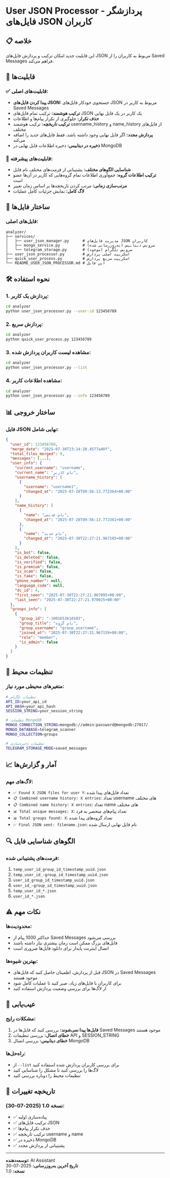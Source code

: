 # User JSON Processor - پردازشگر فایل‌های JSON کاربران

## 📋 خلاصه
این قابلیت جدید امکان ترکیب و پردازش فایل‌های JSON مربوط به کاربران را از Saved Messages فراهم می‌کند.

## 🚀 قابلیت‌ها

### ✅ **قابلیت‌های اصلی:**
- **پیدا کردن فایل‌های JSON:** جستجوی خودکار فایل‌های JSON مربوط به کاربر در Saved Messages
- **ترکیب هوشمند:** ترکیب تمام فایل‌های JSON یک کاربر در یک فایل نهایی
- **حذف تکرار:** جلوگیری از تکرار پیام‌ها و اطلاعات
- **ترکیب تاریخچه:** ترکیب هوشمند username_history و name_history از فایل‌های مختلف
- **پردازش مجدد:** اگر فایل نهایی وجود داشته باشد، فقط فایل‌های جدید را اضافه می‌کند
- **ذخیره در دیتابیس:** ذخیره اطلاعات فایل نهایی در MongoDB

### 🔧 **قابلیت‌های پیشرفته:**
- **شناسایی الگوهای مختلف:** پشتیبانی از فرمت‌های مختلف نام فایل
- **ترکیب اطلاعات گروه:** جمع‌آوری اطلاعات تمام گروه‌هایی که کاربر در آن‌ها عضو است
- **مرتب‌سازی زمانی:** مرتب کردن تاریخچه‌ها بر اساس زمان تغییر
- **لاگ کامل:** نمایش جزئیات کامل عملیات

## 📁 ساختار فایل‌ها

### فایل‌های اصلی:
```
analyzer/
├── services/
│   ├── user_json_manager.py      # مدیریت فایل‌های JSON کاربران
│   ├── mongo_service.py          # سرویس دیتابیس (به‌روزرسانی شده)
│   └── telegram_storage.py       # سرویس تلگرام (موجود)
├── user_json_processor.py        # اسکریپت اصلی پردازش
├── quick_user_process.py         # اسکریپت سریع پردازش
└── README_USER_JSON_PROCESSOR.md # این فایل
```

## 🛠️ نحوه استفاده

### 1. **پردازش یک کاربر:**
```bash
cd analyzer
python user_json_processor.py --user-id 123456789
```

### 2. **پردازش سریع:**
```bash
cd analyzer
python quick_user_process.py 123456789
```

### 3. **مشاهده لیست کاربران پردازش شده:**
```bash
cd analyzer
python user_json_processor.py --list
```

### 4. **مشاهده اطلاعات کاربر:**
```bash
cd analyzer
python user_json_processor.py --info 123456789
```

## 📊 ساختار خروجی

### فایل JSON نهایی شامل:
```json
{
  "user_id": 123456789,
  "merge_date": "2025-07-30T23:24:28.4577a40f",
  "total_files_merged": 9,
  "messages": [...],
  "user_info": {
    "current_username": "username",
    "current_name": "نام کاربر",
    "username_history": [
      {
        "username": "username1",
        "changed_at": "2025-07-28T09:56:13.772364+00:00"
      }
    ],
    "name_history": [
      {
        "name": "نام قدیمی",
        "changed_at": "2025-07-28T09:56:13.772361+00:00"
      },
      {
        "name": "نام جدید",
        "changed_at": "2025-07-30T22:27:21.967105+00:00"
      }
    ],
    "is_bot": false,
    "is_deleted": false,
    "is_verified": false,
    "is_premium": false,
    "is_scam": false,
    "is_fake": false,
    "phone_number": null,
    "language_code": null,
    "dc_id": 4,
    "first_seen": "2025-07-30T22:27:21.967095+00:00",
    "last_seen": "2025-07-30T22:27:21.970025+00:00"
  },
  "groups_info": [
    {
      "group_id": "-1001653610103",
      "group_title": "نام گروه",
      "group_username": "group_username",
      "joined_at": "2025-07-30T22:27:21.967159+00:00",
      "role": "member",
      "is_admin": false
    }
  ]
}
```

## 🔧 تنظیمات محیط

### متغیرهای محیطی مورد نیاز:
```bash
# تنظیمات تلگرام
API_ID=your_api_id
API_HASH=your_api_hash
SESSION_STRING=your_session_string

# تنظیمات MongoDB
MONGO_CONNECTION_STRING=mongodb://admin:password@mongodb:27017/
MONGO_DATABASE=telegram_scanner
MONGO_COLLECTION=groups

# تنظیمات ذخیره‌سازی
TELEGRAM_STORAGE_MODE=saved_messages
```

## 📈 آمار و گزارش‌ها

### لاگ‌های مهم:
- `✅ Found X JSON files for user Y`: تعداد فایل‌های پیدا شده
- `📋 Combined username history: X entries`: تعداد username های مختلف
- `📋 Combined name history: X entries`: تعداد name های مختلف
- `📊 Total unique messages: X`: تعداد پیام‌های منحصر به فرد
- `📊 Total groups found: X`: تعداد گروه‌های پیدا شده
- `✅ Final JSON sent: filename.json`: نام فایل نهایی ارسال شده

## 🔍 الگوهای شناسایی فایل

### فرمت‌های پشتیبانی شده:
1. `temp_user_id_group_id_timestamp_uuid.json`
2. `temp_user_id_-group_id_timestamp_uuid.json`
3. `user_id_group_id_timestamp_uuid.json`
4. `user_id_-group_id_timestamp_uuid.json`
5. `temp_user_id_*.json`
6. `user_id_*.json`

## ⚠️ نکات مهم

### محدودیت‌ها:
- حداکثر 1000 پیام از Saved Messages بررسی می‌شود
- فایل‌های بزرگ ممکن است زمان بیشتری نیاز داشته باشند
- اتصال اینترنت پایدار برای دانلود فایل‌ها ضروری است

### بهترین شیوه‌ها:
- قبل از پردازش، اطمینان حاصل کنید که فایل‌های JSON در Saved Messages موجود هستند
- برای کاربران با فایل‌های زیاد، صبر کنید تا عملیات کامل شود
- از لاگ‌ها برای بررسی وضعیت پردازش استفاده کنید

## 🐛 عیب‌یابی

### مشکلات رایج:
1. **فایل‌ها پیدا نمی‌شوند:** بررسی کنید که فایل‌ها در Saved Messages موجود هستند
2. **خطای اتصال:** بررسی تنظیمات API و SESSION_STRING
3. **خطای دیتابیس:** بررسی اتصال MongoDB

### راه‌حل‌ها:
- از `--list` برای بررسی کاربران پردازش شده استفاده کنید
- لاگ‌ها را بررسی کنید تا مشکل را شناسایی کنید
- تنظیمات محیط را دوباره بررسی کنید

## 📝 تاریخچه تغییرات

### نسخه 1.0 (2025-07-30):
- ✅ پیاده‌سازی اولیه
- ✅ ترکیب فایل‌های JSON
- ✅ حذف تکرار پیام‌ها
- ✅ ترکیب تاریخچه username و name
- ✅ ذخیره در MongoDB
- ✅ پشتیبانی از پردازش مجدد

---

**توسعه‌دهنده:** AI Assistant  
**تاریخ آخرین به‌روزرسانی:** 2025-07-30  
**نسخه:** 1.0 